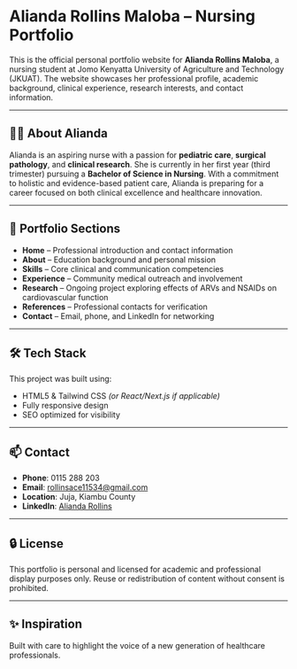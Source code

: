 # Alianda Rollins Maloba – Nursing Portfolio

This is the official personal portfolio website for **Alianda Rollins Maloba**, a nursing student at Jomo Kenyatta University of Agriculture and Technology (JKUAT). The website showcases her professional profile, academic background, clinical experience, research interests, and contact information.

---

## 👩‍⚕️ About Alianda

Alianda is an aspiring nurse with a passion for **pediatric care**, **surgical pathology**, and **clinical research**. She is currently in her first year (third trimester) pursuing a **Bachelor of Science in Nursing**. With a commitment to holistic and evidence-based patient care, Alianda is preparing for a career focused on both clinical excellence and healthcare innovation.

---

## 🏥 Portfolio Sections

- **Home** – Professional introduction and contact information
- **About** – Education background and personal mission
- **Skills** – Core clinical and communication competencies
- **Experience** – Community medical outreach and involvement
- **Research** – Ongoing project exploring effects of ARVs and NSAIDs on cardiovascular function
- **References** – Professional contacts for verification
- **Contact** – Email, phone, and LinkedIn for networking

---

## 🛠 Tech Stack

This project was built using:

- HTML5 & Tailwind CSS *(or React/Next.js if applicable)*
- Fully responsive design
- SEO optimized for visibility

---

## 📫 Contact

- **Phone**: 0115 288 203  
- **Email**: rollinsace11534@gmail.com  
- **Location**: Juja, Kiambu County  
- **LinkedIn**: [Alianda Rollins](#)

---

## 🔒 License

This portfolio is personal and licensed for academic and professional display purposes only. Reuse or redistribution of content without consent is prohibited.

---

## ✨ Inspiration

Built with care to highlight the voice of a new generation of healthcare professionals.

